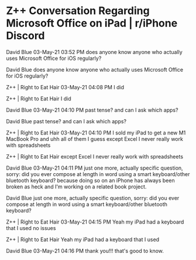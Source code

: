 # Z++ Conversation Regarding Microsoft Office on iPad | r/iPhone Discord

David Blue 03-May-21 03:52 PM
does anyone know anyone who actually uses Microsoft Office for iOS
regularly?

David Blue does anyone know anyone who actually uses Microsoft Office
for iOS regularly?

Z++ | Right to Eat Hair 03-May-21 04:08 PM
I did

Z++ | Right to Eat Hair I did

David Blue 03-May-21 04:10 PM
past tense? and can I ask which apps?

David Blue past tense? and can I ask which apps?

Z++ | Right to Eat Hair 03-May-21 04:10 PM
I sold my iPad to get a new M1 MacBook Pro
and uhh all of them I guess
except Excel I never really work with spreadsheets

Z++ | Right to Eat Hair except Excel I never really work with
spreadsheets

David Blue 03-May-21 04:11 PM
just one more, actually specific question, sorry: did you ever compose
at length in word using a smart keyboard/other bluetooth keyboard?
because doing so on an iPhone has always been broken as heck and I'm
working on a related book project.

David Blue just one more, actually specific question, sorry: did you
ever compose at length in word using a smart keyboard/other bluetooth
keyboard?

Z++ | Right to Eat Hair 03-May-21 04:15 PM
Yeah my iPad had a keyboard that I used
no issues

Z++ | Right to Eat Hair Yeah my iPad had a keyboard that I used

David Blue 03-May-21 04:16 PM
thank you!!! that's good to know.